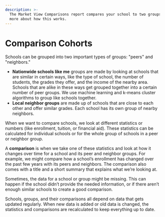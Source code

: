 ```yaml
---
description: >-
  The Market View Comparisons report compares your school to two groups. Learn
  more about how this works.
---
```


# Comparison Cohorts

Schools can be grouped into two important types of groups: "peers" and "neighbors."

* **Nationwide schools like me** groups are made by looking at schools that are similar in certain ways, like the type of school, the number of students, the grades they offer, and the income of the nearby area. Schools that are alike in these ways get grouped together into a certain number of peer groups. We use machine learning and k-means cluster algorithms to group like schools together.
* **Local neighbor groups** are made up of schools that are close to each other and offer similar grades. Each school has its own group of nearby neighbors.

When we want to compare schools, we look at different statistics or numbers (like enrollment, tuition, or financial aid). These statistics can be calculated for individual schools or for the whole group of schools in a peer or neighbor group.

A **comparison** is when we take one of these statistics and look at how it changes over time for a school and its peer and neighbor groups. For example, we might compare how a school’s enrollment has changed over the past few years with its peers and neighbors. The comparison also comes with a title and a short summary that explains what we’re looking at.

Sometimes, the data for a school or group might be missing. This can happen if the school didn’t provide the needed information, or if there aren’t enough similar schools to create a good comparison.

Schools, groups, and their comparisons all depend on data that gets updated regularly. When new data is added or old data is changed, the statistics and comparisons are recalculated to keep everything up to date.

